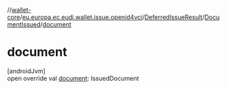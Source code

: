 //[wallet-core](../../../../index.md)/[eu.europa.ec.eudi.wallet.issue.openid4vci](../../index.md)/[DeferredIssueResult](../index.md)/[DocumentIssued](index.md)/[document](document.md)

# document

[androidJvm]\
open override val [document](document.md): IssuedDocument
